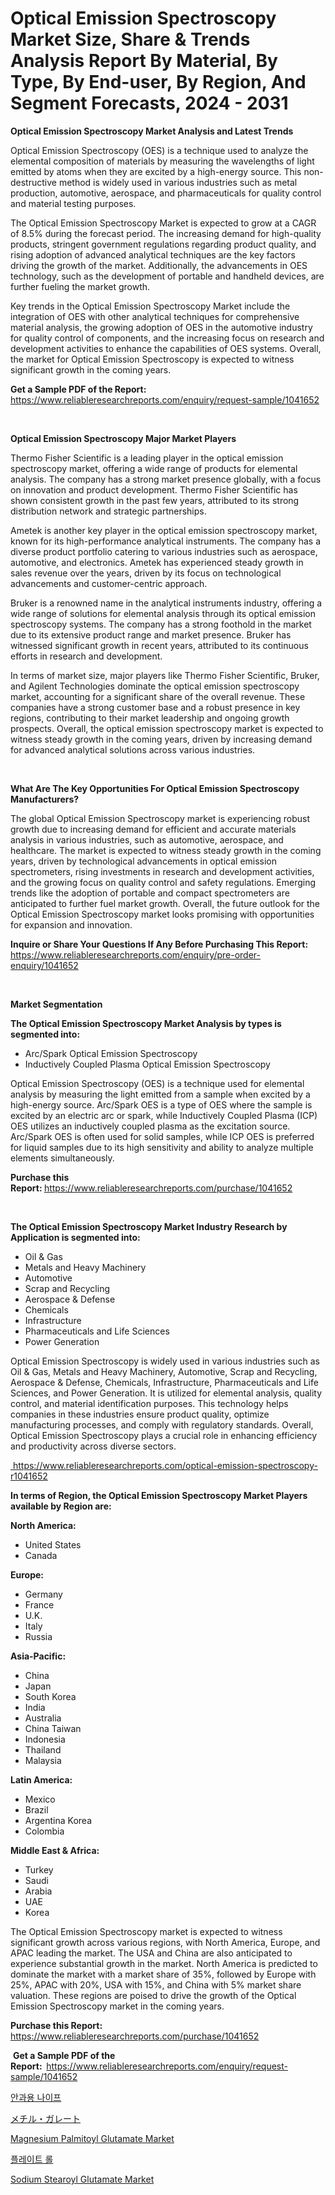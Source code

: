 <p><h1>Optical Emission Spectroscopy Market Size, Share & Trends Analysis Report By Material, By Type, By End-user, By Region, And Segment Forecasts, 2024 - 2031</h1></p><p><strong>Optical Emission Spectroscopy Market Analysis and Latest Trends</strong></p>
<p><p>Optical Emission Spectroscopy (OES) is a technique used to analyze the elemental composition of materials by measuring the wavelengths of light emitted by atoms when they are excited by a high-energy source. This non-destructive method is widely used in various industries such as metal production, automotive, aerospace, and pharmaceuticals for quality control and material testing purposes.</p><p>The Optical Emission Spectroscopy Market is expected to grow at a CAGR of 8.5% during the forecast period. The increasing demand for high-quality products, stringent government regulations regarding product quality, and rising adoption of advanced analytical techniques are the key factors driving the growth of the market. Additionally, the advancements in OES technology, such as the development of portable and handheld devices, are further fueling the market growth.</p><p>Key trends in the Optical Emission Spectroscopy Market include the integration of OES with other analytical techniques for comprehensive material analysis, the growing adoption of OES in the automotive industry for quality control of components, and the increasing focus on research and development activities to enhance the capabilities of OES systems. Overall, the market for Optical Emission Spectroscopy is expected to witness significant growth in the coming years.</p></p>
<p><strong>Get a Sample PDF of the Report:&nbsp;</strong> <a href="https://www.reliableresearchreports.com/enquiry/request-sample/1041652">https://www.reliableresearchreports.com/enquiry/request-sample/1041652</a></p>
<p>&nbsp;</p>
<p><strong>Optical Emission Spectroscopy Major Market Players</strong></p>
<p><p>Thermo Fisher Scientific is a leading player in the optical emission spectroscopy market, offering a wide range of products for elemental analysis. The company has a strong market presence globally, with a focus on innovation and product development. Thermo Fisher Scientific has shown consistent growth in the past few years, attributed to its strong distribution network and strategic partnerships.</p><p>Ametek is another key player in the optical emission spectroscopy market, known for its high-performance analytical instruments. The company has a diverse product portfolio catering to various industries such as aerospace, automotive, and electronics. Ametek has experienced steady growth in sales revenue over the years, driven by its focus on technological advancements and customer-centric approach.</p><p>Bruker is a renowned name in the analytical instruments industry, offering a wide range of solutions for elemental analysis through its optical emission spectroscopy systems. The company has a strong foothold in the market due to its extensive product range and market presence. Bruker has witnessed significant growth in recent years, attributed to its continuous efforts in research and development.</p><p>In terms of market size, major players like Thermo Fisher Scientific, Bruker, and Agilent Technologies dominate the optical emission spectroscopy market, accounting for a significant share of the overall revenue. These companies have a strong customer base and a robust presence in key regions, contributing to their market leadership and ongoing growth prospects. Overall, the optical emission spectroscopy market is expected to witness steady growth in the coming years, driven by increasing demand for advanced analytical solutions across various industries.</p></p>
<p>&nbsp;</p>
<p><strong>What Are The Key Opportunities For Optical Emission Spectroscopy Manufacturers?</strong></p>
<p><p>The global Optical Emission Spectroscopy market is experiencing robust growth due to increasing demand for efficient and accurate materials analysis in various industries, such as automotive, aerospace, and healthcare. The market is expected to witness steady growth in the coming years, driven by technological advancements in optical emission spectrometers, rising investments in research and development activities, and the growing focus on quality control and safety regulations. Emerging trends like the adoption of portable and compact spectrometers are anticipated to further fuel market growth. Overall, the future outlook for the Optical Emission Spectroscopy market looks promising with opportunities for expansion and innovation.</p></p>
<p><strong>Inquire or Share Your Questions If Any Before Purchasing This Report:</strong> <a href="https://www.reliableresearchreports.com/enquiry/pre-order-enquiry/1041652">https://www.reliableresearchreports.com/enquiry/pre-order-enquiry/1041652</a></p>
<p>&nbsp;</p>
<p><strong>Market Segmentation</strong></p>
<p><strong>The Optical Emission Spectroscopy Market Analysis by types is segmented into:</strong></p>
<p><ul><li>Arc/Spark Optical Emission Spectroscopy</li><li>Inductively Coupled Plasma Optical Emission Spectroscopy</li></ul></p>
<p><p>Optical Emission Spectroscopy (OES) is a technique used for elemental analysis by measuring the light emitted from a sample when excited by a high-energy source. Arc/Spark OES is a type of OES where the sample is excited by an electric arc or spark, while Inductively Coupled Plasma (ICP) OES utilizes an inductively coupled plasma as the excitation source. Arc/Spark OES is often used for solid samples, while ICP OES is preferred for liquid samples due to its high sensitivity and ability to analyze multiple elements simultaneously.</p></p>
<p><strong>Purchase this Report:&nbsp;</strong><a href="https://www.reliableresearchreports.com/purchase/1041652">https://www.reliableresearchreports.com/purchase/1041652</a></p>
<p>&nbsp;</p>
<p><strong>The Optical Emission Spectroscopy Market Industry Research by Application is segmented into:</strong></p>
<p><ul><li>Oil & Gas</li><li>Metals and Heavy Machinery</li><li>Automotive</li><li>Scrap and Recycling</li><li>Aerospace & Defense</li><li>Chemicals</li><li>Infrastructure</li><li>Pharmaceuticals and Life Sciences</li><li>Power Generation</li></ul></p>
<p><p>Optical Emission Spectroscopy is widely used in various industries such as Oil & Gas, Metals and Heavy Machinery, Automotive, Scrap and Recycling, Aerospace & Defense, Chemicals, Infrastructure, Pharmaceuticals and Life Sciences, and Power Generation. It is utilized for elemental analysis, quality control, and material identification purposes. This technology helps companies in these industries ensure product quality, optimize manufacturing processes, and comply with regulatory standards. Overall, Optical Emission Spectroscopy plays a crucial role in enhancing efficiency and productivity across diverse sectors.</p></p>
<p><a href="https://www.reliableresearchreports.com/optical-emission-spectroscopy-r1041652">&nbsp;https://www.reliableresearchreports.com/optical-emission-spectroscopy-r1041652</a></p>
<p><strong>In terms of Region, the Optical Emission Spectroscopy Market Players available by Region are:</strong></p>
<p>
    <p> <strong> North America: </strong>
        <ul>
            <li>United States</li>
            <li>Canada</li>
        </ul>
        </p> 
    <p> <strong> Europe: </strong>
        <ul>
            <li>Germany</li>
            <li>France</li>
            <li>U.K.</li>
            <li>Italy</li>
            <li>Russia</li>
        </ul>
        </p> 
    <p> <strong> Asia-Pacific: </strong>
        <ul>
            <li>China</li>
            <li>Japan</li>
            <li>South Korea</li>
            <li>India</li>
            <li>Australia</li>
            <li>China Taiwan</li>
            <li>Indonesia</li>
            <li>Thailand</li>
            <li>Malaysia</li>
        </ul>
        </p> 
    <p> <strong> Latin America: </strong>
        <ul>
            <li>Mexico</li>
            <li>Brazil</li>
            <li>Argentina Korea</li>
            <li>Colombia</li>
        </ul>
        </p> 
    <p> <strong> Middle East & Africa: </strong>
        <ul>
            <li>Turkey</li>
            <li>Saudi</li>
            <li>Arabia</li>
            <li>UAE</li>
            <li>Korea</li>
        </ul>
    </p>
    </p>
<p><p>The Optical Emission Spectroscopy market is expected to witness significant growth across various regions, with North America, Europe, and APAC leading the market. The USA and China are also anticipated to experience substantial growth in the market. North America is predicted to dominate the market with a market share of 35%, followed by Europe with 25%, APAC with 20%, USA with 15%, and China with 5% market share valuation. These regions are poised to drive the growth of the Optical Emission Spectroscopy market in the coming years.</p></p>
<p><strong>Purchase this Report: </strong><a href="https://www.reliableresearchreports.com/purchase/1041652">https://www.reliableresearchreports.com/purchase/1041652</a></p>
<p>&nbsp;<strong>Get a Sample PDF of the Report:&nbsp;&nbsp;</strong><a href="https://www.reliableresearchreports.com/enquiry/request-sample/1041652">https://www.reliableresearchreports.com/enquiry/request-sample/1041652</a></p>
<p><strong></strong></p>
<p><p><a href="https://github.com/CliftonFisher9067/Market-Research-Report-List-1/blob/main/641294324598.md">안과용 나이프</a></p><p><a href="https://github.com/xnljig2898992/Market-Research-Report-List-1/blob/main/253665926516.md">メチル・ガレート</a></p><p><a href="https://issuu.com/reportprime-2/docs/magnesium-palmitoyl-glutamate-market-size-2030.ppt">Magnesium Palmitoyl Glutamate Market</a></p><p><a href="https://github.com/vskv4779xr1/Market-Research-Report-List-1/blob/main/908702124597.md">플레이트 롤</a></p><p><a href="https://issuu.com/reportprime-2/docs/sodium-stearoyl-glutamate-market-size-2030.pptx">Sodium Stearoyl Glutamate Market</a></p></p>